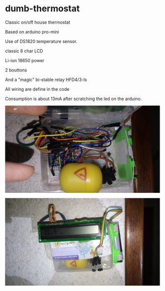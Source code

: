 # dumb-thermostat
Classic on/off house thermostat

Based on arduino pro-mini

Use of DS1820 temperature sensor.

classic 8 char LCD

Li-ion 18650 power

2 bouttons

And a "magic" bi-stable relay HFD4/3-ls

All wiring are define in the code

Consumption is about 13mA after scratching the led on the arduino.


![picture](https://raw.githubusercontent.com/crazytiti/dumb-thermostat/master/IMG_20181117_000626.jpg)

![picture](https://raw.githubusercontent.com/crazytiti/dumb-thermostat/master/IMG_20181117_000913.jpg)
